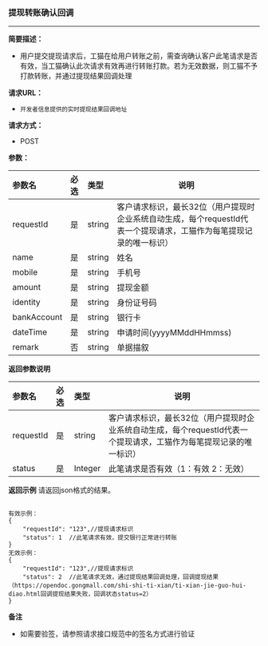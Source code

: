 ### 提现转账确认回调

---

**简要描述：**

* 用户提交提现请求后，工猫在给用户转账之前，需查询确认客户此笔请求是否有效，当工猫确认此次请求有效再进行转账打款。若为无效数据，则工猫不予打款转账，并通过提现结果回调处理

**请求URL：**

* `开发者信息提供的实时提现结果回调地址`

**请求方式：**

* POST 

**参数：**

| 参数名 | 必选 | 类型 | 说明 |
| :--- | :--- | :--- | --- |
| requestId | 是 | string | 客户请求标识，最长32位（用户提现时企业系统自动生成，每个requestId代表一个提现请求，工猫作为每笔提现记录的唯一标识） |
| name | 是 | string | 姓名 |
| mobile | 是 | string | 手机号 |
| amount | 是 | string | 提现金额 |
| identity | 是 | string | 身份证号码 |
| bankAccount | 是 | string | 银行卡 |
| dateTime | 是 | string | 申请时间\(yyyyMMddHHmmss\) |
| remark | 否 | string | 单据描叙 |

**返回参数说明**

| 参数名 | 必选 | 类型 | 说明 |
| :--- | :--- | :--- | --- |
| requestId | 是 | string | 客户请求标识，最长32位（用户提现时企业系统自动生成，每个requestId代表一个提现请求，工猫作为每笔提现记录的唯一标识） |
| status | 是 | Integer| 此笔请求是否有效（1：有效  2：无效） |

**返回示例**
请返回json格式的结果。

```

有效示例：
{
	"requestId": "123",//提现请求标识
	"status": 1  //此笔请求有效，提交银行正常进行转账 
}
无效示例：
{
	"requestId": "123",//提现请求标识
	"status": 2  //此笔请求无效，通过提现结果回调处理，回调提现结果（https://opendoc.gongmall.com/shi-shi-ti-xian/ti-xian-jie-guo-hui-diao.html回调提现结果失败，回调状态status=2）
}

```

**备注**

* 如需要验签，请参照请求接口规范中的签名方式进行验证



